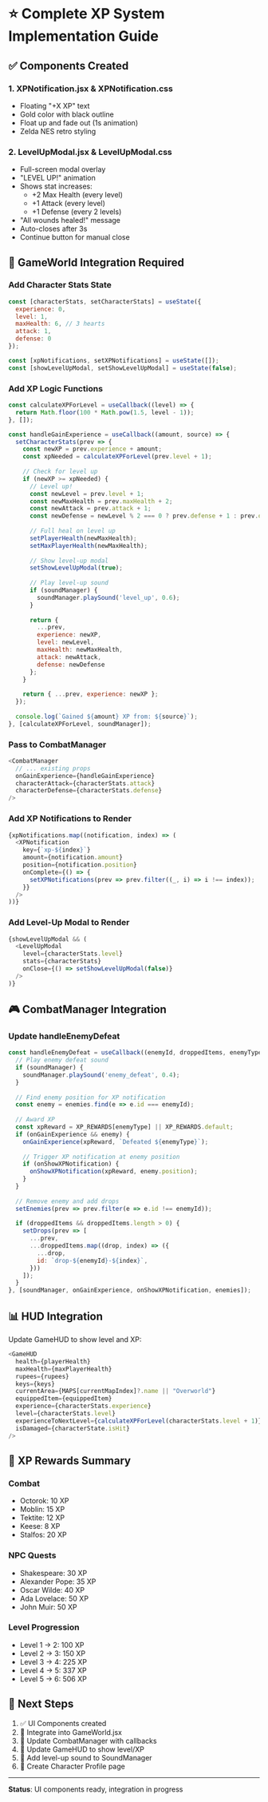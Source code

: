 # ⭐ Complete XP System Implementation Guide

## ✅ **Components Created**

### 1. **XPNotification.jsx** & **XPNotification.css**
- Floating "+X XP" text
- Gold color with black outline
- Float up and fade out (1s animation)
- Zelda NES retro styling

### 2. **LevelUpModal.jsx** & **LevelUpModal.css**
- Full-screen modal overlay
- "LEVEL UP!" animation
- Shows stat increases:
  - +2 Max Health (every level)
  - +1 Attack (every level)
  - +1 Defense (every 2 levels)
- "All wounds healed!" message
- Auto-closes after 3s
- Continue button for manual close

## 🔧 **GameWorld Integration Required**

### Add Character Stats State
```javascript
const [characterStats, setCharacterStats] = useState({
  experience: 0,
  level: 1,
  maxHealth: 6, // 3 hearts
  attack: 1,
  defense: 0
});

const [xpNotifications, setXPNotifications] = useState([]);
const [showLevelUpModal, setShowLevelUpModal] = useState(false);
```

### Add XP Logic Functions
```javascript
const calculateXPForLevel = useCallback((level) => {
  return Math.floor(100 * Math.pow(1.5, level - 1));
}, []);

const handleGainExperience = useCallback((amount, source) => {
  setCharacterStats(prev => {
    const newXP = prev.experience + amount;
    const xpNeeded = calculateXPForLevel(prev.level + 1);
    
    // Check for level up
    if (newXP >= xpNeeded) {
      // Level up!
      const newLevel = prev.level + 1;
      const newMaxHealth = prev.maxHealth + 2;
      const newAttack = prev.attack + 1;
      const newDefense = newLevel % 2 === 0 ? prev.defense + 1 : prev.defense;
      
      // Full heal on level up
      setPlayerHealth(newMaxHealth);
      setMaxPlayerHealth(newMaxHealth);
      
      // Show level-up modal
      setShowLevelUpModal(true);
      
      // Play level-up sound
      if (soundManager) {
        soundManager.playSound('level_up', 0.6);
      }
      
      return {
        ...prev,
        experience: newXP,
        level: newLevel,
        maxHealth: newMaxHealth,
        attack: newAttack,
        defense: newDefense
      };
    }
    
    return { ...prev, experience: newXP };
  });
  
  console.log(`Gained ${amount} XP from: ${source}`);
}, [calculateXPForLevel, soundManager]);
```

### Pass to CombatManager
```javascript
<CombatManager
  // ... existing props
  onGainExperience={handleGainExperience}
  characterAttack={characterStats.attack}
  characterDefense={characterStats.defense}
/>
```

### Add XP Notifications to Render
```javascript
{xpNotifications.map((notification, index) => (
  <XPNotification
    key={`xp-${index}`}
    amount={notification.amount}
    position={notification.position}
    onComplete={() => {
      setXPNotifications(prev => prev.filter((_, i) => i !== index));
    }}
  />
))}
```

### Add Level-Up Modal to Render
```javascript
{showLevelUpModal && (
  <LevelUpModal
    level={characterStats.level}
    stats={characterStats}
    onClose={() => setShowLevelUpModal(false)}
  />
)}
```

## 🎮 **CombatManager Integration**

### Update handleEnemyDefeat
```javascript
const handleEnemyDefeat = useCallback((enemyId, droppedItems, enemyType = 'default') => {
  // Play enemy defeat sound
  if (soundManager) {
    soundManager.playSound('enemy_defeat', 0.4);
  }
  
  // Find enemy position for XP notification
  const enemy = enemies.find(e => e.id === enemyId);
  
  // Award XP
  const xpReward = XP_REWARDS[enemyType] || XP_REWARDS.default;
  if (onGainExperience && enemy) {
    onGainExperience(xpReward, `Defeated ${enemyType}`);
    
    // Trigger XP notification at enemy position
    if (onShowXPNotification) {
      onShowXPNotification(xpReward, enemy.position);
    }
  }
  
  // Remove enemy and add drops
  setEnemies(prev => prev.filter(e => e.id !== enemyId));
  
  if (droppedItems && droppedItems.length > 0) {
    setDrops(prev => [
      ...prev,
      ...droppedItems.map((drop, index) => ({
        ...drop,
        id: `drop-${enemyId}-${index}`,
      }))
    ]);
  }
}, [soundManager, onGainExperience, onShowXPNotification, enemies]);
```

## 📊 **HUD Integration**

Update GameHUD to show level and XP:
```javascript
<GameHUD
  health={playerHealth}
  maxHealth={maxPlayerHealth}
  rupees={rupees}
  keys={keys}
  currentArea={MAPS[currentMapIndex]?.name || "Overworld"}
  equippedItem={equippedItem}
  experience={characterStats.experience}
  level={characterStats.level}
  experienceToNextLevel={calculateXPForLevel(characterStats.level + 1)}
  isDamaged={characterState.isHit}
/>
```

## 🎯 **XP Rewards Summary**

### Combat
- Octorok: 10 XP
- Moblin: 15 XP
- Tektite: 12 XP
- Keese: 8 XP
- Stalfos: 20 XP

### NPC Quests
- Shakespeare: 30 XP
- Alexander Pope: 35 XP
- Oscar Wilde: 40 XP
- Ada Lovelace: 50 XP
- John Muir: 50 XP

### Level Progression
- Level 1 → 2: 100 XP
- Level 2 → 3: 150 XP
- Level 3 → 4: 225 XP
- Level 4 → 5: 337 XP
- Level 5 → 6: 506 XP

## 📝 **Next Steps**

1. ✅ UI Components created
2. 🔄 Integrate into GameWorld.jsx
3. 🔄 Update CombatManager with callbacks
4. 🔄 Update GameHUD to show level/XP
5. 🔄 Add level-up sound to SoundManager
6. 🔄 Create Character Profile page

---

**Status**: UI components ready, integration in progress

